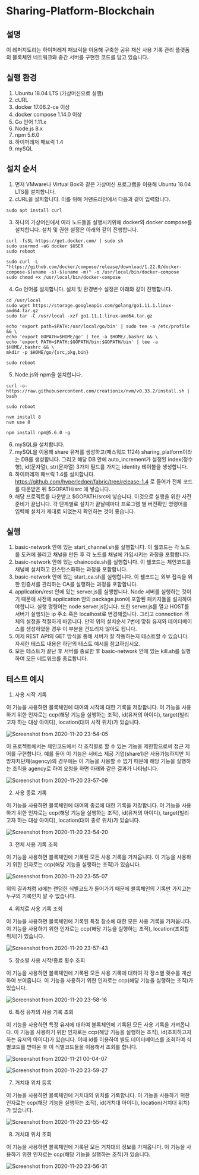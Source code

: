 # Sharing-Platform-Blockchain

## 설명
이 레퍼지토리는 하이퍼레저 패브릭을 이용해 구축한 공유 재산 사용 기록 관리 플랫폼의 블록체인 네트워크와 중간 서버를 구현한 코드를 담고 있습니다.

## 실행 환경
1. Ubuntu 18.04 LTS (가상머신으로 실행)
2. cURL
3. docker 17.06.2-ce 이상
4. docker compose 1.14.0 이상
5. Go 언어 1.11.x
6. Node.js 8.x
7. npm 5.6.0
8. 하이퍼레저 패브릭 1.4
9. mySQL

## 설치 순서
1. 먼저 VMware나 Virtual Box와 같은 가상머신 프로그램을 이용해 Ubuntu 18.04 LTS를 설치합니다.
2. cURL을 설치합니다. 이를 위해 커맨드라인에서 다음과 같이 입력합니다.
~~~
sudo apt install curl
~~~
3. 하나의 가상머신에서 여러 노드들을 실행시키위해 docker와 docker compose를 설치합니다. 설치 및 권한 설정은 아래와 같이 진행합니다.
~~~
curl -fsSL https://get.docker.com/ | sudo sh
sudo usermod -aG docker $USER
sudo reboot

sudo curl -L "https://github.com/docker/compose/release/download/1.22.0/docker-compose-$(uname -s)-$(uname -m)" -o /usr/local/bin/docker-compose
sudo chmod +x /usr/local/bin/docker-compose
~~~
4. Go 언어를 설치합니다. 설치 및 환경변수 설정은 아래와 같이 진행합니다.
~~~
cd /usr/local
sudo wget https://storage.googleapis.com/golang/go1.11.1.linux-amd64.tar.gz
sudo tar -C /usr/local -xzf go1.11.1.linux-amd64.tar.gz

echo 'export path=$PATH:/usr/local/go/bin' | sudo tee -a /etc/profile && \
echo 'export GOPATH=$HOME/go' | tee -a $HOME/.bashrc && \
echo 'export PATH=$PATH:$GOPATH/bin:$GOPATH/bin' | tee -a $HOME/.bashrc && \
mkdir -p $HOME/go/{src,pkg,bin}

sudo reboot
~~~
5. Node.js와 npm을 설치합니다.
~~~
curl -o- https://raw.githubusercontent.com/creationix/nvm/v0.33.2/install.sh | bash

sudo reboot

nvm install 8
nvm use 8

npm install npm@5.6.0 -g
~~~
6. mySQL을 설치합니다.
7. mySQL을 이용해 share 유저를 생성하고(패스워드 1124) sharing_platform이라는 DB를 생성합니다. 그리고 해당 DB 안에 auto_increment가 설정된 index(정수형), id(문자열), str(문자열) 3가지 필드를 가지는 identity 테이블을 생성합니다. 
8. 하이퍼레저 패브릭 1.4를 설치합니다. https://github.com/hyperledger/fabric/tree/release-1.4 로 들어가 전체 코드를 다운받은 뒤 $GOPATH/src 에 넣습니다. 
9. 해당 프로젝트를 다운받고 $GOPATH/src에 넣습니다. 이것으로 실행을 위한 사전준비가 끝납니다. 각 단계별로 설치가 끝날때마다 프로그램 별 버전확인 명령어를 입력해 설치가 제대로 되었는지 확인하는 것이 좋습니다.

## 실행
1. basic-network 안에 있는 start_channel.sh를 실행합니다. 이 쉘코드는 각 노드를 도커에 올리고 채널을 만든 후 각 노드를 채널에 가입시키는 과정을 포함합니다.
2. basic-network 안에 있는 chaincode.sh를 실행합니다. 이 쉘코드는 체인코드를 채널에 설치하고 인스턴스화하는 과정을 포함합니다.
3. basic-network 안에 있는 start_ca.sh를 실행합니다. 이 쉘코드는 외부 접속을 위한 인증서를 관리하는 CA를 실행하는 과정을 포함합니다.
4. application/rest 안에 있는 server.js를 실행합니다. Node 서버를 실행하는 것이기 때문에 사전에 application 안의 package.json에 포함된 패키지들을 설치하여야합니다. 실행 명령어는 node server.js입니다. 또한 server.js를 열고 HOST를 서버가 실행되는 ip 주소 혹은 localhost로 변경해줍니다. 그리고 connection 객체의 설정을 적절하게 바꿉니다. 만약 위의 설치순서 7번에 맞춰 유저와 데이터베이스를 생성하였을 경우 이 부분을 건드리지 않아도 됩니다.
5. 이제 REST API의 GET 방식을 통해 서버가 잘 작동하는지 테스트할 수 있습니다. 자세한 테스트 내용은 하단의 테스트 예시를 참고하십시오.
6. 모든 테스트가 끝난 후 서버를 종료한 후 basic-network 안에 있는 kill.sh를 실행하여 모든 네트워크를 종료합니다.

## 테스트 예시

1. 사용 시작 기록

이 기능을 사용하면 블록체인에 대여의 시작에 대한 기록을 저장합니다.
이 기능을 사용하기 위한 인자로는 ccp(해당 기능을 실행하는 조직), id(유저의 아이디), target(빌리고자 하는 대상 아이디), location(대여 시작 위치)가 있습니다.

![Screenshot from 2020-11-20 23-54-05](https://user-images.githubusercontent.com/45275382/99815214-5ddbc880-2b8d-11eb-8b18-df0e4a8aa5c0.png)

이 프로젝트에서는 체인코드에서 각 조직별로 할 수 있는 기능을 제한함으로써 접근 제어를 구현합니다. 예를 들어 이 기능은 서비스 제공 기업(share1)은 사용가능하지만 지방자치단체(agency)의 경우에는 이 기능을 사용할 수 없기 때문에 해당 기능을 실행하는 조직을 agency로 하여 요청을 하면 아래와 같은 결과가 나타납니다.

![Screenshot from 2020-11-20 23-57-09](https://user-images.githubusercontent.com/45275382/99815227-603e2280-2b8d-11eb-96f5-4f45852b84a6.png)

2. 사용 종료 기록

이 기능을 사용하면 블록체인에 대여의 종료에 대한 기록을 저장합니다.
이 기능을 사용하기 위한 인자로는 ccp(해당 기능을 실행하는 조직), id(유저의 아이디), target(빌리고자 하는 대상 아이디), location(대여 종료 위치)가 있습니다.

![Screenshot from 2020-11-20 23-54-20](https://user-images.githubusercontent.com/45275382/99815218-5f0cf580-2b8d-11eb-8c26-b9687a8ea134.png)

3. 전체 사용 기록 조회

이 기능을 사용하면 블록체인에 기록된 모든 사용 기록을 가져옵니다.
이 기능을 사용하기 위한 인자로는 ccp(해당 기능을 실행하는 조직)가 있습니다.

![Screenshot from 2020-11-20 23-55-07](https://user-images.githubusercontent.com/45275382/99815219-5fa58c00-2b8d-11eb-9f49-7d01856863f4.png)

위의 결과처럼 id에는 랜덤한 식별코드가 들어가기 때문에 블록체인의 기록만 가지고는 누구의 기록인지 알 수 없습니다.

4. 위치로 사용 기록 조회

이 기능을 사용하면 블록체인에 기록된 특정 장소에 대한 모든 사용 기록을 가져옵니다.
이 기능을 사용하기 위한 인자로는 ccp(해당 기능을 실행하는 조직), location(조회할 위치)가 있습니다.

![Screenshot from 2020-11-20 23-57-43](https://user-images.githubusercontent.com/45275382/99815229-60d6b900-2b8d-11eb-9f70-b3c250dd8102.png)

5. 장소별 사용 시작/종료 횟수 조회

이 기능을 사용하면 블록체인에 기록된 모든 사용 기록에 대하여 각 장소별 횟수를 계산하여 보여줍니다.
이 기능을 사용하기 위한 인자로는 ccp(해당 기능을 실행하는 조직)가 있습니다.

![Screenshot from 2020-11-20 23-58-16](https://user-images.githubusercontent.com/45275382/99815230-60d6b900-2b8d-11eb-9785-053f769df44d.png)

6. 특정 유저의 사용 기록 조회

이 기능을 사용하면 특정 유저에 대하여 블록체인에 기록된 모든 사용 기록을 가져옵니다.
이 기능을 사용하기 위한 인자로는 ccp(해당 기능을 실행하는 조직), id(조회하고자 하는 유저의 아이디)가 있습니다.
이때 id를 이용하여 별도 데이터베이스를 조회하여 식별코드를 받아온 후 이 식별코드들을 이용해서 조회를 합니다.

![Screenshot from 2020-11-21 00-04-07](https://user-images.githubusercontent.com/45275382/99815234-616f4f80-2b8d-11eb-9b12-17013e3b8b62.png)

![Screenshot from 2020-11-20 23-59-27](https://user-images.githubusercontent.com/45275382/99815232-616f4f80-2b8d-11eb-9438-0f7f6315ea64.png)

7. 거치대 위치 등록

이 기능을 사용하면 블록체인에 거치대의 위치를 기록합니다.
이 기능을 사용하기 위한 인자로는 ccp(해당 기능을 실행하는 조직), id(거치대 아이디), location(거치대 위치)가 있습니다.

![Screenshot from 2020-11-20 23-55-42](https://user-images.githubusercontent.com/45275382/99815221-5fa58c00-2b8d-11eb-9963-423cc186cdf3.png)

8. 거치대 위치 조회

이 기능을 사용하면 블록체인에 기록된 모든 거치대의 정보를 가져옵니다.
이 기능을 사용하기 위한 인자로는 ccp(해당 기능을 실행하는 조직)가 있습니다.

![Screenshot from 2020-11-20 23-56-31](https://user-images.githubusercontent.com/45275382/99815224-603e2280-2b8d-11eb-92d4-2cb55f29e65f.png)
